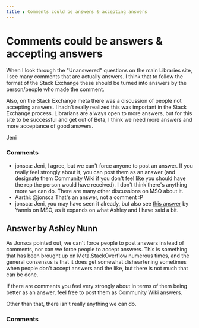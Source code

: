 ```yaml
---
title : Comments could be answers & accepting answers
---
```

Comments could be answers & accepting answers
=====================
When I look through the "Unanswered" questions on the main Libraries
site, I see many comments that are actually answers. I think that to
follow the format of the Stack Exchange these should be turned into
answers by the person/people who made the comment.

Also, on the Stack Exchange meta there was a discussion of people not
accepting answers. I hadn't really realized this was important in the
Stack Exchange process. Librarians are always open to more answers, but
for this site to be successful and get out of Beta, I think we need more
answers and more acceptance of good answers.

Jeni

### Comments ###
* jonsca: Jeni, I agree, but we can't force anyone to post an answer. If you
really feel strongly about it, you can post them as an answer (and
designate them Community Wiki if you don't feel like you should have the
rep the person would have received). I don't think there's anything more
we can do. There are many other discussions on MSO about it.
* Aarthi: @jonsca That's an answer, not a comment :P
* jonsca: Jeni, you may have seen it already, but also see [this
answer](http://meta.stackoverflow.com/a/149702/159165) by Yannis on MSO,
as it expands on what Ashley and I have said a bit.


Answer by Ashley Nunn
----------------
As Jonsca pointed out, we can't force people to post answers instead of
comments, nor can we force people to accept answers. This is something
that has been brought up on Meta.StackOverflow numerous times, and the
general consensus is that it does get somewhat disheartening sometimes
when people don't accept answers and the like, but there is not much
that can be done.

If there are comments you feel very strongly about in terms of them
being better as an answer, feel free to post them as Community Wiki
answers.

Other than that, there isn't really anything we can do.

### Comments ###

